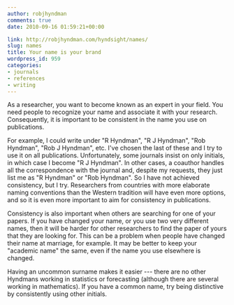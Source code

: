 ```yaml
---
author: robjhyndman
comments: true
date: 2010-09-16 01:59:21+00:00

link: http://robjhyndman.com/hyndsight/names/
slug: names
title: Your name is your brand
wordpress_id: 959
categories:
- journals
- references
- writing
---
```


As a researcher, you want to become known as an expert in your field. You need people to recognize your name and associate it with your research. Consequently, it is important to be consistent in the name you use on publications.

For example, I could write under "R Hyndman", "R J Hyndman", "Rob Hyndman", "Rob J Hyndman", etc. I've chosen the last of these and I try to use it on all publications. Unfortunately, some journals insist on only initials, in which case I become "R J Hyndman". In other cases, a coauthor handles all the correspondence with the journal and, despite my requests, they just list me as "R Hyndman" or "Rob Hyndman". So I have not achieved consistency, but I try. Researchers from countries with more elaborate naming conventions than the Western tradition will have even more options, and so it is even more important to aim for consistency in publications.

Consistency is also important when others are searching for one of your papers. If you have changed your name, or you use two very different names, then it will be harder for other researchers to find the paper of yours that they are looking for. This can be a problem when people have changed their name at marriage, for example. It may be better to keep your "academic name" the same, even if the name you use elsewhere is changed.

Having an uncommon surname makes it easier --- there are no other Hyndmans working in statistics or forecasting (although there are several working in mathematics). If you have a common name, try being distinctive by consistently using other initials.
